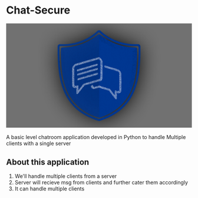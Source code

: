 # Chat-Secure  
![assets/banner.jpg](./assets/banner.jpg)  

A basic level chatroom application developed in Python  to handle Multiple clients with a single server

## About this application

1. We'll handle multiple clients from a server
2. Server will recieve msg from clients and further cater them accordingly
3. It can handle multiple clients
